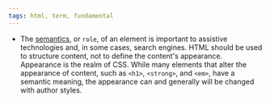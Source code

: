 ```yaml
---
tags: html, term, fundamental
---
```


- The [semantics](https://web.dev/learn/html/semantic-html?authuser=1), or `role`, of an element is important to assistive technologies and, in some cases, search engines. HTML should be used to structure content, not to define the content's appearance. Appearance is the realm of CSS. While many elements that alter the appearance of content, such as `<h1>`, `<strong>`, and `<em>`, have a semantic meaning, the appearance can and generally will be changed with author styles.